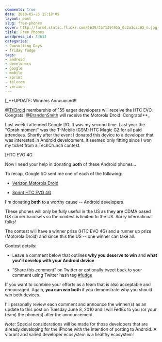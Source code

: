 ```yaml
---
comments: true
date: 2010-05-25 15:18:05
layout: post
slug: free-phones
cover: http://farm4.static.flickr.com/3639/3571394955_0c2a3cac93_m.jpg
title: Free Phones
wordpress_id: 34613
categories:
- Consulting Days
- friday fudge
tags:
- android
- developers
- google
- mobile
- sprint
- telecom
- verizon
---
```


[_**UPDATE: Winners Announced!!!

[@TriDroid](http://twitter.com/TriDroid) membership of 155 eager developers will receive the HTC EVO. Congrats!
[@BrandonSmith](http://twitter.com/BrandonSmith) will receive the Motorola Droid. Congrats!**_

Last week I attended Google I/O.  It was my second time.  Last year the "Oprah moment" was the T-Mobile (GSM) HTC Magic G2 for all paid attendees.  Shortly after the event I donated this device to a developer that was interested in Android development.  It seemed only fitting since I won my ticket from a TechCrunch contest.

[HTC EVO 4G.  

Now I need your help in donating **both** of these Android phones...


To recap, Google I/O sent me one of each of the following:



  * [Verizon Motorola Droid](http://phones.verizonwireless.com/motorola/droid/)


  * [Sprint HTC EVO 4G](http://now.sprint.com/evo/)


I'm donating **both** to a worthy cause -- Android developers.

These phones will only be fully useful in the US as they are CDMA based US carrier handsets so the contest is limited to the US.  Sorry international folks!

The contest will have a winner prize (HTC EVO 4G) and a runner up prize (Motorola Droid) and since this the US -- one winner can take all.

Contest details:



  * Leave a comment below that outlines **why you deserve to win** and **what you'll develop with your Android device**


  * "Share this comment" on Twitter or optionally tweet back to your comment using Twitter hash tag [#fudge](http://twitter.com/#search?q=%23fudge)


If you want to combine your efforts as a team that is also acceptable and encouraged.  Again, **you can win both** if you demonstrate why you should win both devices.

I'll personally review each comment and announce the winner(s) as an update to this post on Tuesday June 8, 2010 and I will FedEx to you (or your team) the phone(s) after the announcement.

_Note:_ Special considerations will be made for those developers that are already developing for the iPhone with the intention of porting to Android.  A vibrant and varied developer ecosystem is a healthy ecosystem!
